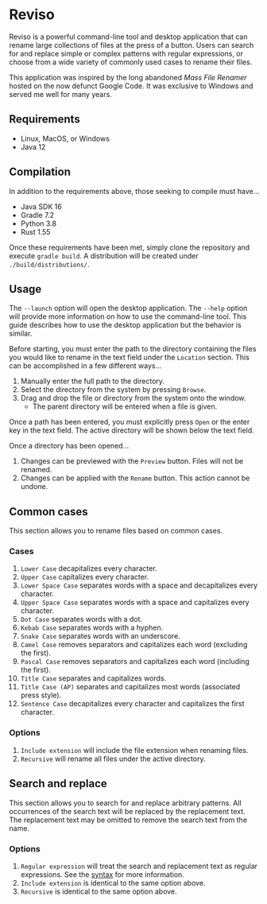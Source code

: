 # Reviso
Reviso is a powerful command-line tool and desktop application that can rename
large collections of files at the press of a button. Users can search for and
replace simple or complex patterns with regular expressions, or choose from a
wide variety of commonly used cases to rename their files.

This application was inspired by the long abandoned *Mass File Renamer* hosted
on the now defunct Google Code. It was exclusive to Windows and served me well
for many years.

## Requirements
- Linux, MacOS, or Windows
- Java 12

## Compilation
In addition to the requirements above, those seeking to compile must have...

- Java SDK 16
- Gradle 7.2
- Python 3.8
- Rust 1.55

Once these requirements have been met, simply clone the repository and execute
`gradle build`. A distribution will be created under `./build/distributions/`.

## Usage
The `--launch` option will open the desktop application. The `--help` option
will provide more information on how to use the command-line tool. This guide
describes how to use the desktop application but the behavior is similar.

Before starting, you must enter the path to the directory containing the files
you would like to rename in the text field under the `Location` section. This
can be accomplished in a few different ways...

1. Manually enter the full path to the directory.
2. Select the directory from the system by pressing `Browse`.
3. Drag and drop the file or directory from the system onto the window.
   - The parent directory will be entered when a file is given.

Once a path has been entered, you must explicitly press `Open` or the enter
key in the text field. The active directory will be shown below the text field.

Once a directory has been opened...
1. Changes can be previewed with the `Preview` button. Files will not be renamed.
2. Changes can be applied with the `Rename` button. This action cannot be undone.

## Common cases
This section allows you to rename files based on common cases.

### Cases
1. `Lower Case` decapitalizes every character.
2. `Upper Case` capitalizes every character.
3. `Lower Space Case` separates words with a space and decapitalizes every character.
4. `Upper Space Case` separates words with a space and capitalizes every character.
5. `Dot Case` separates words with a dot.
6. `Kebab Case` separates words with a hyphen.
7. `Snake Case` separates words with an underscore.
8. `Camel Case` removes separators and capitalizes each word (excluding the first).
9. `Pascal Case` removes separators and capitalizes each word (including the first).
10. `Title Case` separates and capitalizes words.
11. `Title Case (AP)` separates and capitalizes most words (associated press style).
12. `Sentence Case` decapitalizes every character and capitalizes the first character.

### Options
1. `Include extension` will include the file extension when renaming files.
2. `Recursive` will rename all files under the active directory.

## Search and replace
This section allows you to search for and replace arbitrary patterns. All
occurrences of the search text will be replaced by the replacement text. The
replacement text may be omitted to remove the search text from the name.

### Options
1. `Regular expression` will treat the search and replacement text as
   regular expressions. See the [syntax][1] for more information.
2. `Include extension` is identical to the same option above.
3. `Recursive` is identical to the same option above.

[1]: https://docs.oracle.com/en/java/javase/12/docs/api/java.base/java/util/regex/Pattern.html#sum
